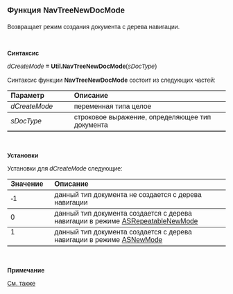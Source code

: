 ﻿<html>
<head>
<title>NavTreeNewDocMode</title>
</head>

<body>

<h1><font face="Arial" size="4">Функция NavTreeNewDocMode</font></h1>

<p><font face="Arial">Возвращает режим создания документа с дерева 
навигации.</font></p>

<p>&nbsp;</p>

<p class="label"><font face="Arial"><b>Синтаксис</b></font></p>

<p><font face="Arial"><em>dCreateMode</em><strong> = 
Util.NavTreeNewDocMode</strong>(<em>sDocType</em>)<em><br>
</em><br>
Синтаксис функции <strong> NavTreeNewDocMode</strong> состоит из следующих 
частей:</font></p>

<table border="1" cellPadding="5" cols="2" frame="below" rules="rows">
<TBODY>
  <tr vAlign="top">
    <td class="label" width="29%"><font face="Arial"><b>Параметр</b></font></td>
    <td class="label" width="71%"><font face="Arial"><strong>Описание</strong></font></td>
  </tr>
  <tr>
    <td width="29%"><font face="Arial"><em>dCreateMode</em></font></td>
    <td width="71%"><font face="Arial">переменная типа целое</font></td>
  </tr>
  <tr>
    <td width="29%"><font face="Arial"><em>sDocType</em></font></td>
    <td width="71%"><font face="Arial">строковое выражение, 
	определяющее тип документа </font></td>
  </tr>
</TBODY>
</table>

<p class="label">&nbsp;</p>

<p class="label"><font face="Arial"><b>Установки</b></font></p>

<p><font face="Arial">Установки для <em>dCreateMode </em>следующие:</font></p>

<table border="1" cellPadding="5" cols="2" frame="below" rules="rows">
<TBODY>
  <tr vAlign="top">
    <td class="label" width="20%"><font face="Arial"><strong>Значение</strong></font></td>
    <td class="label" width="80%"><font face="Arial"><strong>Описание</strong></font></td>
  </tr>
  <tr>
    <td width="20%"><font face="Arial">-1</font></td>
    <td width="80%"><font face="Arial">данный тип документа не 
	создается с дерева навигации</font></td>
  </tr>
  <tr>
    <td width="20%"><font face="Arial">0</font></td>
    <td width="80%"><font face="Arial">данный тип документа создается 
	с дерева навигации в режиме
      <a href="../../../Constants/const_doc_States.html">ASRepeatableNewMode</a></font></td>
  </tr>
  <tr vAlign="top">
    <td width="20%"><font face="Arial">1</font></td>
    <td width="80%"><font face="Arial">данный тип документа создается 
	с дерева навигации в режиме
      <a href="../../../Constants/const_doc_States.html">ASNewMode</a></font></td>
  </tr>
</table>

<p class="label">&nbsp;</p>
<p class="label"><font face="Arial"><b>Примечание</b></font></p>
<p class="label"><font face="Arial"><a href="../../../functions.html">
См. также</a></font></p>
</body>
</html>
